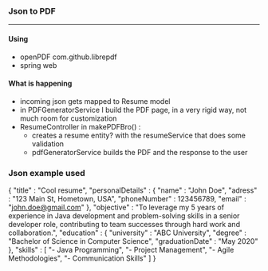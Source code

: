 ### Json to PDF

---
#### Using

- openPDF com.github.librepdf
- spring web

#### What is happening

- incoming json gets mapped to Resume model
- in PDFGeneratorService I build the PDF page, in a very rigid way, not much room for customization
- ResumeController in makePDFBro() :
  - creates a resume entity? with the resumeService that does some validation
  - pdfGeneratorService builds the PDF and the response to the user

### Json example used
{
"title" : "Cool resume",
"personalDetails" : {
"name" : "John Doe",
"adress" : "123 Main St, Hometown, USA",
"phoneNumber" : 123456789,
"email" : "john.doe@gmail.com"
},
"objective" : "To leverage my 5 years of experience in Java development and problem-solving skills in a senior developer role, contributing to team successes through hard work and collaboration.",
"education" : {
"university" : "ABC University",
"degree" : "Bachelor of Science in Computer Science",
"graduationDate" : "May 2020"
},
"skills" : [
"- Java Programming",
"- Project Management",
"- Agile Methodologies",
"- Communication Skills"
]
}

